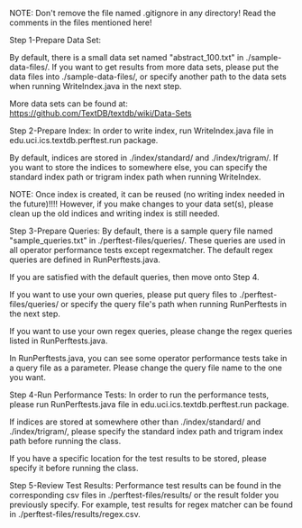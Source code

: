 NOTE: Don't remove the file named .gitignore in any directory! 
		Read the comments in the files mentioned here!
		
Step 1-Prepare Data Set:

By default, there is a small data set named "abstract_100.txt" in ./sample-data-files/.
If you want to get results from more data sets, please put the data files into ./sample-data-files/,
or specify another path to the data sets when running WriteIndex.java in the next step. 

More data sets can be found at:
https://github.com/TextDB/textdb/wiki/Data-Sets
 
Step 2-Prepare Index:
In order to write index, run WriteIndex.java file in edu.uci.ics.textdb.perftest.run package.

By default, indices are stored in ./index/standard/ and ./index/trigram/.
If you want to store the indices to somewhere else, you can specify the 
standard index path or trigram index path when running WriteIndex.

NOTE: Once index is created, it can be reused (no writing index needed in the future)!!!!
		However, if you make changes to your data set(s), please clean up the old 
		indices and writing index is still needed.

Step 3-Prepare Queries:
By default, there is a sample query file named "sample_queries.txt" in ./perftest-files/queries/.
These queries are used in all operator performance tests except regexmatcher.
The default regex queries are defined in RunPerftests.java.

If you are satisfied with the default queries, then move onto Step 4.

If you want to use your own queries, please put query files to ./perftest-files/queries/ or
specify the query file's path when running RunPerftests in the next step.

If you want to use your own regex queries, please change the regex queries listed in RunPerftests.java.

In RunPerftests.java, you can see some operator performance tests take in a query file as a parameter.
Please change the query file name to the one you want.
 
Step 4-Run Performance Tests:
In order to run the performance tests, please run RunPerftests.java file in edu.uci.ics.textdb.perftest.run package.

If indices are stored at somewhere other than ./index/standard/ and ./index/trigram/, please
specify the standard index path and trigram index path before running the class.

If you have a specific location for the test results to be stored, please specify it before running the class.

Step 5-Review Test Results:
Performance test results can be found in the corresponding csv files in ./perftest-files/results/
or the result folder you previously specify.
For example, test results for regex matcher can be found in ./perftest-files/results/regex.csv.
 